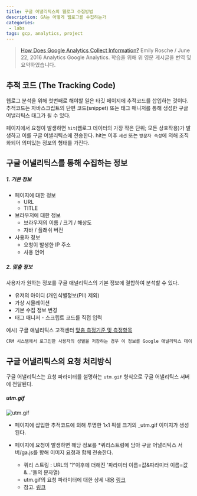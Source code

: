 ```yaml
---
title: 구글 어낼리틱스의 웹로그 수집방법
description: GA는 어떻게 웹로그를 수집하는가
categories:
 - labs
tags: gcp, analytics, project 
---
```


> [How Does Google Analytics Collect Information?](https://www.lunametrics.com/blog/2016/06/22/google-analytics-collects-information/)
Emily Rosche / June 22, 2016 Analytics Google Analytics.
학습을 위해 위 영문 게시글을 번역 및 요약하였습니다.

<!-- more -->

## 추적 코드 (The Tracking Code)

웹로그 분석을 위해 첫번째로 해야할 일은 타깃 페이지에 추적코드를 삽입하는 것이다. 추적코드는 자바스크립트의 단편 코드(snippet) 또는 태그 매니저를 통해 생성한 구글 어낼리틱스 태그가 될 수 있다.

페이지에서 요청이 발생하면 `hit`(웹로그 데이터의 가장 작은 단위; 모든 상호작용)가 발생하고 이를 구글 어낼리틱스에 전송한다. hit는 이후 `세션` 또는 `방문자 속성`에 의해 조직화되어 의미있는 정보의 형태를 가진다.

## 구글 어낼리틱스를 통해 수집하는 정보
##### 1. 기본 정보
* 페이지에 대한 정보
	* URL
	* TITLE
* 브라우저에 대한 정보
	* 브라우저의 이름 / 크기 / 해상도 
	* 자바 / 플래쉬 버전 
* 사용자 정보
	* 요청이 발생한 IP 주소
	* 사용 언어

##### 2. 맞춤 정보
사용자가 원하는 정보를 구글 애널리틱스의 기본 정보에 결합하여 분석할 수 있다.

* 유저의 아이디 (개인식별정보(PII) 제외)
* 가상 시뮬레이션
* 기본 수집 정보 변경
* 태그 매니저 - 스크립트 코드를 직접 입력

예시) 구글 애널리틱스 고객센터 [맞춤 측정기준 및 측정항목](https://support.google.com/analytics/answer/2709828?hl=ko)
```sh
CRM 시스템에서 로그인한 사용자의 성별을 저장하는 경우 이 정보를 Google 애널리틱스 데이터와 결합해 성별별로 페이지뷰 수를 확인할 수 있다.
```
## 구글 어낼리틱스의 요청 처리방식
구글 어낼리틱스는 요청 파라미터를 설명하는 `utm.gif` 형식으로 구글 어낼리틱스 서버에 전달된다.

##### utm.gif
![utm.gif](https://www.lunametrics.com/wp-content/uploads/2016/03/utmgifListblur.png)
* 페이지에 삽입한 추적코드에 의해 투명한 1x1 픽셀 크기의 _utm.gif 이미지가 생성된다.
* 페이지에 요청이 발생하면 해당 정보를 *쿼리스트링에 담아 구글 어낼리틱스 서버/ga.js를 향해 이미지 요청과 함께 전송한다.

	- 쿼리 스트링 : URL의 '?'이후에 더해진 '파라미터 이름=값&파라미터 이름=값&...'들의 문자열)
    - utm.gif의 요청 파라미터에 대한 상세 내용 [링크](https://www.lunametrics.com/blog/2011/10/04/utmgif-request-parameters/)
    - 참고. [링크](http://blog.iramine.com/entry/%EA%B5%AC%EA%B8%80-%EC%95%A0%EB%84%90%EB%A6%AC%ED%8B%B1%EC%8A%A4-Google-Analytics-Academy-%EC%A0%95%EB%A6%AC-course2)



